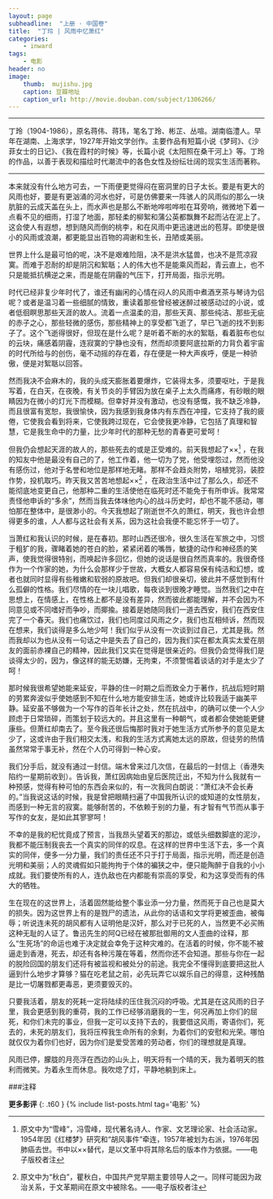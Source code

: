 ```yaml
---
layout: page
subheadline:  "上册 · 中国卷"
title:  "丁玲 | 风雨中忆萧红"
categories:
    - inward
tags:
    - 电影
header: no
image:
    thumb:  mujishu.jpg
    caption: 豆瓣地址
    caption_url: http://movie.douban.com/subject/1306266/
---
```


<hr>
丁玲（1904-1986），原名蒋伟、蒋玮，笔名丁玲、彬芷、丛喧。湖南临澧人。早年在湖南、上海求学，1927年开始文学创作。主要作品有短篇小说《梦珂》、《沙菲女士的日记》、《我在霞村的时候》等，长篇小说《太阳照在桑干河上》等。丁玲的作品，以善于表现和描绘时代潮流中的各色女性及纷纭壮阔的现实生活而著称。
<hr>

本来就没有什么地方可去，一下雨便更觉得闷在窑洞里的日子太长。要是有更大的风雨也好，要是有更汹涌的河水也好，可是仿佛要来一阵骇人的风雨似的那么一块肮脏的云成天盖在头上，而水声也是那么不断地哗啦哗啦在耳旁响，微微地下着一点看不见的细雨，打湿了地面，那轻柔的柳絮和蒲公英都飘舞不起而沾在泥上了。这会使人有遐想，想到随风而倒的桃李，和在风雨中更迅速迸出的苞芽。即使是很小的风雨或浪潮，都更能显出百物的凋谢和生长，丑陋或美丽。

世界上什么是最可怕的呢，决不是艰难险阻，决不是洪水猛兽，也决不是荒凉寂寞。而难于忍耐的却是阴沉和絮聒；人的伟大也不是能乘风而起，青云直上，也不只是能抵抗横逆之来，而是能在阴霾的气压下，打开局面，指示光明。 

时代已经非复少年时代了，谁还有幽闲的心情在闷人的风雨中煮酒烹茶与琴诗为侣呢？或者是温习着一些细腻的情致，重读着那些曾经被迷醉过被感动过的小说，或者低徊瞑思那些天涯的故人。流着一点温柔的泪，那些天真、那些纯洁、那些无疵的赤子之心，那些轻微的感伤，那些精神上的享受都飞逝了，早已飞逝的找不到影子了。这个飞逝得很好，但现在是什么呢？是听着不断的水的絮聒，看着脏布也似的云块，痛感着阴霾，连寂寞的宁静也没有，然而却须要阿底拉斯的力背负着宇宙的时代所给与的创伤，毫不动摇的存在着，存在便是一种大声疾呼，便是一种骄傲，便是对絮聒以回答。

然而我决不会麻木的，我的头成天膨胀着要爆炸，它装得太多，须要呕吐，于是我写着，在白天，在夜晚，有关节炎的手臂因为放在桌子上太久而痛疼，有砂眼的眼睛因为在微小的灯光下而模糊。但幸好并没有激动，也没有感慨，我不缺乏冷静，而且很富有宽恕，我很愉快，因为我感到我身体内有东西在冲撞，它支持了我的疲倦，它使我会看到将来，它使我跨过现在，它会使我更冷静，它包括了真理和智慧，它是我生命中的力量，比少年时代的那种无愁的青春更可爱呵！ 

但我仍会想起天涯的故人的，那些死去的或是正受难的。前天我想起了××[^1] ，在我的知友中他是最没有自己的了，他工作着，他一切为了党，他受埋怨过，然而他没有感伤过，他对于名誉和地位是那样地无睹。那样不会趋炎附势，培植党羽，装腔作势，投机取巧。昨天我又苦苦地想起××[^2] ，在政治生活中过了那么久，却还不能彻底地变更自己，他那种二重的生活使他在临死时还不能免于有所申诉。我常常责怪他申诉的“多余”，然而当我去体味他内心的战斗历史时，却也不能不感动，哪怕那在整体中，是很渺小的。今天我想起了刚逝世不久的萧红，明天，我也许会想得更多的谁，人人都与这社会有关系，因为这社会我便不能忘怀于一切了。 

当萧红和我认识的时候，是在春初。那时山西还很冷，很久生活在军旅之中，习惯于粗犷的我，骤睹着她的苍白的脸，紧紧闭着的嘴唇，敏捷的动作和神经质的笑声，使我觉得很特别，而唤起许多回忆，但她的说话是很自然而真率的。我很奇怪作为一个作家的她，为什么会那样少于世故，大概女人都容易保有纯洁和幻想，或者也就同时显得有些稚嫩和软弱的原故吧。但我们却很亲切，彼此并不感觉到有什么孤僻的性格。我们尽情的在一块儿唱歌，每夜谈到很晚才睡觉。当然我们之中在思想上，在情感上，在性格上都不是没有差异，然而彼此都能理解，并不会因为不同意见或不同嗜好而争吵，而揶揄。接着是她随同我们一道去西安，我们在西安住完了一个春天。我们也痛饮过，我们也同度过风雨之夕，我们也互相倾诉，然而现在想来，我们谈得是多么地少呵！我们似乎从没有一次谈到过自己，尤其是我。然而我却以为也从没有一句话之中是失去了自己的，因为我们实在都太真实太爱在朋友的面前赤裸自己的精神，因此我们又实在觉得是很亲近的。但我仍会觉得我们是谈得太少的，因为，像这样的能无妨嫌，无拘束，不须警惕着谈话的对手是太少了呵！ 

那时候我很希望她能来延安，平静的住一时期之后而致全力于著作，抗战后短时期的劳累奔波似乎使她感到不知在什么地方能安排生活，她或许比较我适于幽美平静。延安虽不够做为一个写作的百年长计之处，然在抗战中，的确可以使一个人少顾虑于日常琐碎，而策划于较远大的。并且这里有一种朝气，或者都会使她能更健康些。但萧红却南去了。至今我还很后悔那时我对于她生活方式所参予的意见是太少了，这或许由于我们相交太浅，和我的生活方式离她太远的原故，但徒劳的热情虽然常常于事无补，然在个人仍可得到一种心安。 

我们分手后，就没有通过一封信。端木曾来过几次信，在最后的一封信上（香港失陷约一星期前收到）。告诉我，萧红因病始由皇后医院迁出，不知为什么我就有一种预感，觉得有种可怕的东西会来似的，有一次我同白朗说：“萧红决不会长寿的。”当我说这话的时候，我是曾把眼睛扫遍了中国我所认识的或知道的女性朋友，而感到一种无言的寂寞。能够耐苦的，不依赖于别的力量，有才智有气节而从事于写作的女友，是如此其寥寥呵！ 

不幸的是我的杞忧竟成了预言，当我昂头望着天的那边，或低头细数脚底的泥沙，我都不能压制我丧去一个真实的同伴的叹息。在这样的世界中生活下去，多一个真实的同伴，便多一分力量，我们的责任还不只于打于局面，指示光明，而还是创造光明和美丽；人的灵魂假如只能拘拘于个体的褊狭之中，便只能陶醉于自我的小小成就。我们要使所有的人，连仇敌也在内都能有崇高的享受，和为这享受而有的伟大的牺牲。 

生在现在的这世界上，活着固然能给整个事业添一分力量，然而死于自己也是莫大的损失。因为这世界上有的是戮尸的遗法，从此你的话语和文学将更被歪曲，被侮辱；听说连未死的胡风都有人证明他是汉奸，那么对于已死的人，当然更不必买贿这种无耻的人证了。鲁迅先生的阿Q已经在被那批御用的文人歪曲的诠释，那么“生死场”的命运也难于决定就会幸免于这种灾难的。在活着的时候，你不能不被逼走到香港，死去，却还有各种污蔑在等着，然而你还不会知道。那些与你在一起的脱险回国的朋友们还将有被监视和被处分的前途。我完全不懂得到底要把这批人逼到什么地步才算够？猫在吃老鼠之前，必先玩弄它以娱乐自己的得意，这种残酷是比一切屠戮都更毒恶，更须要毁灭的。 

只要我活着，朋友的死耗一定将陆续的压住我沉闷的呼吸。尤其是在这风雨的日子里，我会更感到我的重荷，我的工作已经够消磨我的一生，何况再加上你们的屈死，和你们未完的事业，但我一定可以支持下去的，我要借这风雨，寄语你们，死去的，未死的朋友们，我将压榨我生命所有的余剩，为着你们的安慰和光荣。哪怕就仅仅为着你们也好，因为你们是爱受苦难的劳动者，你们的理想就是真理。 

风雨已停，朦胧的月亮浮在西边的山头上，明天将有一个晴的天，我为着明天的胜利而微笑。为着永生而休息。我吹熄了灯，平静地躺到床上。 

###注释

[^1]: 原文中为“雪峰”，冯雪峰，现代著名诗人、作家、文艺理论家、社会活动家。1954年因《红楼梦》研究和“胡风事件”牵连，1957年被划为右派，1976年因肺癌去世。书中以××替代，是以文革中将其除名后的版本作为依据。——电子版校者注

[^2]:原文中为“秋白”，瞿秋白，中国共产党早期主要领导人之一。同样可能因为政治关系，于文革期间在原文中被除名。——电子版校者注


<strong>更多影评</strong>
{: .t60 }
{% include list-posts.html tag='电影' %}